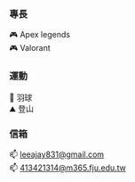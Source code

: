 ### 專長
🎮 Apex legends \
🎮 Valorant 

### 運動
🏸 羽球 \
⛰️ 登山 

### 信箱
📫 leeajay831@gmail.com \
📫 413421314@m365.fju.edu.tw
